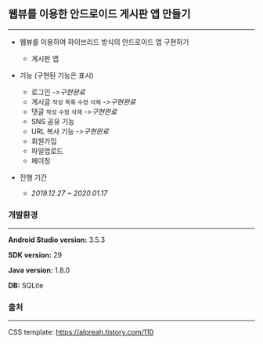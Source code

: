 ## 웹뷰를 이용한 안드로이드 게시판 앱 만들기

***

* 웹뷰를 이용하여 하이브리드 방식의 안드로이드 앱 구현하기

  * 게시판 앱

  

* 기능 (구현된 기능은 표시)

  * 로그인 *->구현완료* 
  * 게시글 `작성` `목록` `수정` `삭제`  *->구현완료* 
  * 댓글 `작성` `수정` `삭제` *->구현완료* 
  * SNS 공유 기능
  * URL 복사 기능 *->구현완료* 
  * 회원가입
  * 파일업로드
  * 페이징

  

* 진행 기간

  * *2019.12.27 ~ 2020.01.17*







### 개발환경

***

**Android Studio version:** 3.5.3

**SDK version:** 29

**Java version:** 1.8.0

**DB:** SQLite







### 출처

***

CSS template: <https://alpreah.tistory.com/110>

